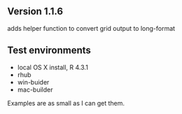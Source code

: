 ##  Version 1.1.6
adds helper function to convert grid output to long-format

## Test environments
* local OS X install, R 4.3.1
* rhub 
* win-buider
* mac-builder


Examples are as small as I can get them.

